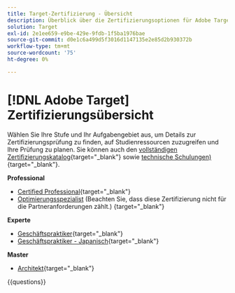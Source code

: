 ```yaml
---
title: Target-Zertifizierung - Übersicht
description: Überblick über die Zertifizierungsoptionen für Adobe Target
solution: Target
exl-id: 2e1ee659-e9be-429e-9fdb-1f5ba1976bae
source-git-commit: d0e1c6a499d5f3016d1147135e2e85d2b930372b
workflow-type: tm+mt
source-wordcount: '75'
ht-degree: 0%

---
```


# [!DNL Adobe Target] Zertifizierungsübersicht

Wählen Sie Ihre Stufe und Ihr Aufgabengebiet aus, um Details zur Zertifizierungsprüfung zu finden, auf Studienressourcen zuzugreifen und Ihre Prüfung zu planen. Sie können auch den [vollständigen Zertifizierungskatalog](https://certification.adobe.com/certifications){target="_blank"} sowie [technische Schulungen) ](https://certification.adobe.com/courses/?/courses){target="_blank"}.

**Professional**

* [Certified Professional](https://certification.adobe.com/certification/target-business-practitioner-professional){target="_blank"} <!--AD0-E408-->
* [Optimierungsspezialist](https://certification.adobe.com/certification/optimization-specialist-professional) (Beachten Sie, dass diese Zertifizierung nicht für die Partneranforderungen zählt.)
  {target="_blank"} <!--AD0-E410-->

**Experte**

* [Geschäftspraktiker](https://certification.adobe.com/certification/target-business-practitioner-expert){target="_blank"} <!--AD0-E406-->
* [Geschäftspraktiker - Japanisch](https://certification.adobe.com/certification/target-business-practitioner-expert){target="_blank"} <!--AD0-E406-J-->

**Master**

* [Architekt](https://certification.adobe.com/certification/target-architect-master){target="_blank"} <!--AD0-E409-->

{{questions}}

